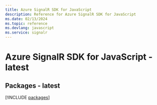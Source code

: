 ```yaml
---
title: Azure SignalR SDK for JavaScript
description: Reference for Azure SignalR SDK for JavaScript
ms.date: 02/13/2024
ms.topic: reference
ms.devlang: javascript
ms.service: signalr
---
```

# Azure SignalR SDK for JavaScript - latest
## Packages - latest
[!INCLUDE [packages](signalr-index.md)]